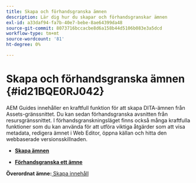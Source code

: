 ```yaml
---
title: Skapa och förhandsgranska ämnen
description: Lär dig hur du skapar och förhandsgranskar ämnen
exl-id: a33daf94-fa7b-40e7-bebe-8ae64399da48
source-git-commit: 8073716bccacbe8d6a158b44d5106b083e3a5dcd
workflow-type: tm+mt
source-wordcount: '81'
ht-degree: 0%

---
```


# Skapa och förhandsgranska ämnen {#id21BQE0RJ042}

AEM Guides innehåller en kraftfull funktion för att skapa DITA-ämnen från Assets-gränssnittet. Du kan sedan förhandsgranska avsnitten från resursgränssnittet. I förhandsgranskningsläget finns också många kraftfulla funktioner som du kan använda för att utföra viktiga åtgärder som att visa metadata, redigera ämnet i Web Editor, öppna källan och hitta den webbaserade versionsskillnaden.

- **[Skapa ämnen](web-editor-create-topics.md)**

- **[Förhandsgranska ett ämne](web-editor-preview-topics.md)**


**Överordnat ämne:**[ Skapa innehåll](authoring-content.md)
